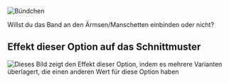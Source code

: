 ![Bündchen](ribbing.svg)

Willst du das Band an den Ärmsen/Manschetten einbinden oder nicht?

## Effekt dieser Option auf das Schnittmuster

![Dieses Bild zeigt den Effekt dieser Option, indem es mehrere Varianten überlagert, die einen anderen Wert für diese Option haben](sven_ribbing_sample.svg "Effekt dieser Option auf das Schnittmuster")
